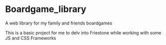 # Boardgame_library
A web library for my family and friends boardgames

This is a basic project for me to delv into Friestone while working with some JS and CSS Frameworks
